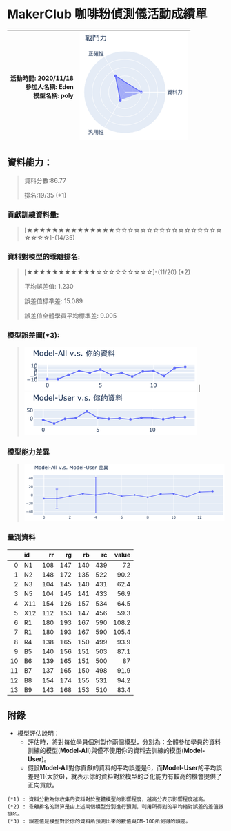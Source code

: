 # MakerClub 咖啡粉偵測儀活動成績單 
| 活動時間: 2020/11/18<br>參加人名稱: **Eden**<br>模型名稱: **poly** | ![](000.png) |
|-----:|-------------:|
## 資料能力：
> 資料分數:86.77
>
> 排名:19/35 (*1)
### 貢獻訓練資料量:
> 	[★★★★★★★★★★★★★★☆☆☆☆☆☆☆☆☆☆☆☆☆☆☆☆☆☆☆☆☆]-(14/35)
### 資料對模型的乖離排名:
> 	[★★★★★★★★★★★☆☆☆☆☆☆☆☆☆]-(11/20) (*2)
>
> 	平均誤差值: 1.230
>
> 	誤差值標準差: 15.089
>
> 	誤差值全體學員平均標準差: 9.005
### 模型誤差圖(*3):
> ![001](001.png)	|![002](002.png)
### 模型能力差異
> ![003](003.png)
### 量測資料
|    | id   |   rr |   rg |   rb |   rc |   value |
|---:|:-----|-----:|-----:|-----:|-----:|--------:|
|  0 | N1   |  108 |  147 |  140 |  439 |    72   |
|  1 | N2   |  148 |  172 |  135 |  522 |    90.2 |
|  2 | N3   |  104 |  145 |  140 |  431 |    62.4 |
|  3 | N5   |  104 |  145 |  141 |  433 |    56.9 |
|  4 | X11  |  154 |  126 |  157 |  534 |    64.5 |
|  5 | X12  |  112 |  153 |  147 |  456 |    59.3 |
|  6 | R1   |  180 |  193 |  167 |  590 |   108.2 |
|  7 | R1   |  180 |  193 |  167 |  590 |   105.4 |
|  8 | R4   |  138 |  165 |  150 |  499 |    93.9 |
|  9 | B5   |  140 |  156 |  151 |  503 |    87.1 |
| 10 | B6   |  139 |  165 |  151 |  500 |    87   |
| 11 | B7   |  137 |  165 |  150 |  498 |    91.9 |
| 12 | B8   |  154 |  174 |  155 |  531 |    94.2 |
| 13 | B9   |  143 |  168 |  153 |  510 |    83.4 |
## 附錄
* 模型評估說明：
  - 評估時，將對每位學員個別製作兩個模型，分別為：全體參加學員的資料訓練的模型(**Model-All**)與僅不使用你的資料去訓練的模型(**Model-User**)。
  - 假設**Model-All**對你貢獻的資料的平均誤差是6，而**Model-User**的平均誤差是11(大於6)，就表示你的資料對於模型的泛化能力有較高的機會提供了正向貢獻。
```
(*1) : 資料分數為你收集的資料對於整體模型的影響程度，越高分表示影響程度越高。
(*2) : 乖離排名的計算是由上述兩個模型分別進行預測，利用所得到的平均絕對誤差的差值做排名。
(*3) : 誤差值是模型對於你的資料所預測出來的數值與CM-100所測得的誤差。
```
